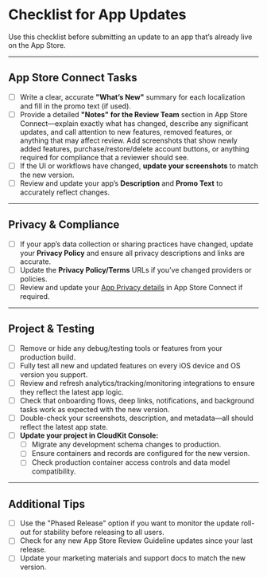 # Checklist for App Updates

Use this checklist before submitting an update to an app that’s already live on the App Store.

---

## App Store Connect Tasks

- [ ] Write a clear, accurate **"What’s New"** summary for each localization and fill in the promo text (if used).
- [ ] Provide a detailed **"Notes" for the Review Team** section in App Store Connect—explain exactly what has changed, describe any significant updates, and call attention to new features, removed features, or anything that may affect review. Add screenshots that show newly added features, purchase/restore/delete account buttons, or anything required for compliance that a reviewer should see.
- [ ] If the UI or workflows have changed, **update your screenshots** to match the new version.
- [ ] Review and update your app’s **Description** and **Promo Text** to accurately reflect changes.

---

## Privacy & Compliance

- [ ] If your app’s data collection or sharing practices have changed, update your **Privacy Policy** and ensure all privacy descriptions and links are accurate.
- [ ] Update the **Privacy Policy/Terms** URLs if you’ve changed providers or policies.
- [ ] Review and update your [App Privacy details](https://developer.apple.com/support/app-privacy-on-the-app-store/) in App Store Connect if required.

---

## Project & Testing

- [ ] Remove or hide any debug/testing tools or features from your production build.
- [ ] Fully test all new and updated features on every iOS device and OS version you support.
- [ ] Review and refresh analytics/tracking/monitoring integrations to ensure they reflect the latest app logic.
- [ ] Check that onboarding flows, deep links, notifications, and background tasks work as expected with the new version.
- [ ] Double-check your screenshots, description, and metadata—all should reflect the latest app state.
- [ ] **Update your project in CloudKit Console:**
    - [ ] Migrate any development schema changes to production.
    - [ ] Ensure containers and records are configured for the new version.
    - [ ] Check production container access controls and data model compatibility.

---

## Additional Tips

- [ ] Use the "Phased Release" option if you want to monitor the update roll-out for stability before releasing to all users.
- [ ] Check for any new App Store Review Guideline updates since your last release.
- [ ] Update your marketing materials and support docs to match the new version.

